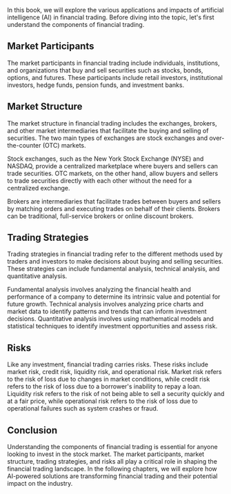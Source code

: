 
In this book, we will explore the various applications and impacts of artificial intelligence (AI) in financial trading. Before diving into the topic, let's first understand the components of financial trading.

Market Participants
-------------------

The market participants in financial trading include individuals, institutions, and organizations that buy and sell securities such as stocks, bonds, options, and futures. These participants include retail investors, institutional investors, hedge funds, pension funds, and investment banks.

Market Structure
----------------

The market structure in financial trading includes the exchanges, brokers, and other market intermediaries that facilitate the buying and selling of securities. The two main types of exchanges are stock exchanges and over-the-counter (OTC) markets.

Stock exchanges, such as the New York Stock Exchange (NYSE) and NASDAQ, provide a centralized marketplace where buyers and sellers can trade securities. OTC markets, on the other hand, allow buyers and sellers to trade securities directly with each other without the need for a centralized exchange.

Brokers are intermediaries that facilitate trades between buyers and sellers by matching orders and executing trades on behalf of their clients. Brokers can be traditional, full-service brokers or online discount brokers.

Trading Strategies
------------------

Trading strategies in financial trading refer to the different methods used by traders and investors to make decisions about buying and selling securities. These strategies can include fundamental analysis, technical analysis, and quantitative analysis.

Fundamental analysis involves analyzing the financial health and performance of a company to determine its intrinsic value and potential for future growth. Technical analysis involves analyzing price charts and market data to identify patterns and trends that can inform investment decisions. Quantitative analysis involves using mathematical models and statistical techniques to identify investment opportunities and assess risk.

Risks
-----

Like any investment, financial trading carries risks. These risks include market risk, credit risk, liquidity risk, and operational risk. Market risk refers to the risk of loss due to changes in market conditions, while credit risk refers to the risk of loss due to a borrower's inability to repay a loan. Liquidity risk refers to the risk of not being able to sell a security quickly and at a fair price, while operational risk refers to the risk of loss due to operational failures such as system crashes or fraud.

Conclusion
----------

Understanding the components of financial trading is essential for anyone looking to invest in the stock market. The market participants, market structure, trading strategies, and risks all play a critical role in shaping the financial trading landscape. In the following chapters, we will explore how AI-powered solutions are transforming financial trading and their potential impact on the industry.
